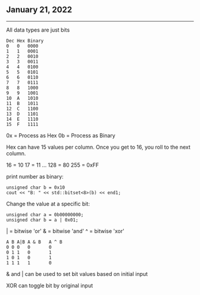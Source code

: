 ## January 21, 2022

---

All data types are just bits

```
Dec Hex Binary
0   0   0000
1   1   0001
2   2   0010
3   3   0011
4   4   0100
5   5   0101
6   6   0110         
7   7   0111
8   8   1000
9   9   1001
10  A   1010
11  B   1011
12  C   1100
13  D   1101
14  E   1110
15  F   1111
```

0x = Process as Hex
0b = Process as Binary

Hex can have 15 values per column. Once you get to 16, you roll to the next column. 

16 = 10
17 = 11
...
128 = 80
255 = 0xFF

print number as binary: 

```
unsigned char b = 0x10
cout << "B: " << std::bitset<8>(b) << end1;
```

Change the value at a specific bit: 
```
unsigned char a = 0b00000000;
unsigned char b = a | 0x01;
```

| = bitwise 'or'
& = bitwise 'and'
^ = bitwise 'xor'

```
A B A|B A & B   A ^ B
0 0 0   0       0
0 1 1   0       1
1 0 1   0       1
1 1 1   1       0
```

& and | can be used to set bit values based on initial input

XOR can toggle bit by original input

